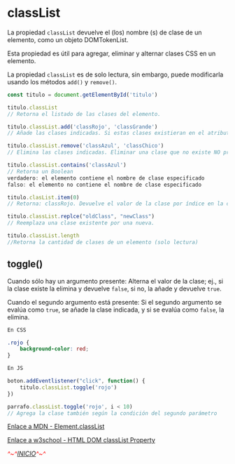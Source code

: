 # <span id="inicio">classList

La propiedad `classList` devuelve el (los) nombre (s) de clase de un elemento, como un objeto DOMTokenList.

Esta propiedad es útil para agregar, eliminar y alternar clases CSS en un elemento.

La propiedad `classList` es de solo lectura, sin embargo, puede modificarla usando los métodos `add()` y `remove()`.

```javascript
const titulo = document.getElementById('titulo')

titulo.classList
// Retorna el listado de las clases del elemento.

titulo.classList.add('classRojo', 'classGrande')
// Añade las clases indicadas. Si estas clases existieran en el atributo del elemento serán ignoradas.

titulo.classList.remove('classAzul', 'classChico')
// Elimina las clases indicadas. Eliminar una clase que no existe NO produce un error.

titulo.classList.contains('classAzul')
// Retorna un Boolean
verdadero: el elemento contiene el nombre de clase especificado
falso: el elemento no contiene el nombre de clase especificado

titulo.clasList.item(0)
// Retorna: classRojo. Devuelve el valor de la clase por índice en la colección.

titulo.classList.replce("oldClass", "newClass")
// Reemplaza una clase existente por una nueva.

titulo.classList.length
//Retorna la cantidad de clases de un elemento (solo lectura)

```

## toggle()

Cuando sólo hay un argumento presente: Alterna el valor de la clase; ej., si la clase existe la elimina y devuelve `false`, si no, la añade y devuelve `true`.

Cuando el segundo argumento está presente: Si el segundo argumento se evalúa como `true`, se añade la clase indicada, y si se evalúa como `false`, la elimina.

```css
En CSS

.rojo {
    background-color: red;
}
```

```javascript
En JS

boton.addEventlistener("click", function() {
    titulo.classList.toggle('rojo')
})

parrafo.classList.toggle('rojo', i < 10)
// Agrega la clase también según la condición del segundo parámetro

```

[Enlace a MDN - Element.classList](https://developer.mozilla.org/es/docs/Web/API/Element/classList)

[Enlace a w3school - HTML DOM classList Property](https://www.w3schools.com/jsref/prop_element_classlist.asp)

<span style="color: #ff0000">*^~^[INICIO](#inicio)^~^*</span>
